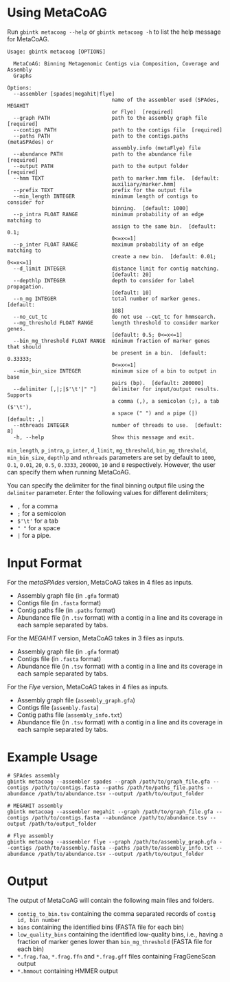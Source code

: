 # Using MetaCoAG

Run `gbintk metacoag --help` or `gbintk metacoag -h` to list the help message for MetaCoAG.

```shell
Usage: gbintk metacoag [OPTIONS]

  MetaCoAG: Binning Metagenomic Contigs via Composition, Coverage and Assembly
  Graphs

Options:
  --assembler [spades|megahit|flye]
                                  name of the assembler used (SPAdes, MEGAHIT
                                  or Flye)  [required]
  --graph PATH                    path to the assembly graph file  [required]
  --contigs PATH                  path to the contigs file  [required]
  --paths PATH                    path to the contigs.paths (metaSPAdes) or
                                  assembly.info (metaFlye) file
  --abundance PATH                path to the abundance file  [required]
  --output PATH                   path to the output folder  [required]
  --hmm TEXT                      path to marker.hmm file.  [default:
                                  auxiliary/marker.hmm]
  --prefix TEXT                   prefix for the output file
  --min_length INTEGER            minimum length of contigs to consider for
                                  binning.  [default: 1000]
  --p_intra FLOAT RANGE           minimum probability of an edge matching to
                                  assign to the same bin.  [default: 0.1;
                                  0<=x<=1]
  --p_inter FLOAT RANGE           maximum probability of an edge matching to
                                  create a new bin.  [default: 0.01; 0<=x<=1]
  --d_limit INTEGER               distance limit for contig matching.
                                  [default: 20]
  --depthlp INTEGER               depth to consider for label propagation.
                                  [default: 10]
  --n_mg INTEGER                  total number of marker genes.  [default:
                                  108]
  --no_cut_tc                     do not use --cut_tc for hmmsearch.
  --mg_threshold FLOAT RANGE      length threshold to consider marker genes.
                                  [default: 0.5; 0<=x<=1]
  --bin_mg_threshold FLOAT RANGE  minimum fraction of marker genes that should
                                  be present in a bin.  [default: 0.33333;
                                  0<=x<=1]
  --min_bin_size INTEGER          minimum size of a bin to output in base
                                  pairs (bp).  [default: 200000]
  --delimiter [,|;|$'\t'|" "]     delimiter for input/output results. Supports
                                  a comma (,), a semicolon (;), a tab ($'\t'),
                                  a space (" ") and a pipe (|)  [default: ,]
  --nthreads INTEGER              number of threads to use.  [default: 8]
  -h, --help                      Show this message and exit.
```

`min_length`, `p_intra`, `p_inter`, `d_limit`, `mg_threshold`, `bin_mg_threshold`, `min_bin_size`, `depthlp` and `nthreads` parameters are set by default to `1000`, `0.1`, `0.01`, `20`, `0.5`, `0.3333`, `200000`, `10` and `8` respectively. However, the user can specify them when running MetaCoAG.

You can specify the delimiter for the final binning output file using the `delimiter` parameter. Enter the following values for different delimiters; 
* `,` for a comma
* `;` for a semicolon
* `$'\t'` for a tab
* `" "` for a space 
* `|` for a pipe.

# Input Format

For the *metaSPAdes* version, MetaCoAG takes in 4 files as inputs.

* Assembly graph file (in `.gfa` format)
* Contigs file (in `.fasta` format)
* Contig paths file (in `.paths` format)
* Abundance file (in `.tsv` format) with a contig in a line and its coverage in each sample separated by tabs.

For the *MEGAHIT* version, MetaCoAG takes in 3 files as inputs.

* Assembly graph file (in `.gfa` format)
* Contigs file (in `.fasta` format)
* Abundance file (in `.tsv` format) with a contig in a line and its coverage in each sample separated by tabs.

For the *Flye* version, MetaCoAG takes in 4 files as inputs.

* Assembly graph file (`assembly_graph.gfa`)
* Contigs file (`assembly.fasta`)
* Contig paths file (`assembly_info.txt`)
* Abundance file (in `.tsv` format) with a contig in a line and its coverage in each sample separated by tabs.

# Example Usage

```shell
# SPAdes assembly
gbintk metacoag --assembler spades --graph /path/to/graph_file.gfa --contigs /path/to/contigs.fasta --paths /path/to/paths_file.paths --abundance /path/to/abundance.tsv --output /path/to/output_folder

# MEGAHIT assembly
gbintk metacoag --assembler megahit --graph /path/to/graph_file.gfa --contigs /path/to/contigs.fasta --abundance /path/to/abundance.tsv --output /path/to/output_folder

# Flye assembly
gbintk metacoag --assembler flye --graph /path/to/assembly_graph.gfa --contigs /path/to/assembly.fasta --paths /path/to/assembly_info.txt --abundance /path/to/abundance.tsv --output /path/to/output_folder
```

# Output

The output of MetaCoAG will contain the following main files and folders.

* `contig_to_bin.tsv` containing the comma separated records of `contig id, bin number`
* `bins` containing the identified bins (FASTA file for each bin)
* `low_quality_bins` containing the identified low-quality bins, i.e., having a fraction of marker genes lower than `bin_mg_threshold` (FASTA file for each bin)
* `*.frag.faa`, `*.frag.ffn` and `*.frag.gff` files containing FragGeneScan output
* `*.hmmout` containing HMMER output